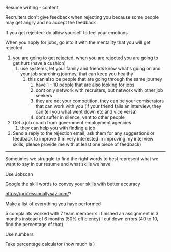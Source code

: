 Resume writing - content

Recruiters don't give feedback when rejecting you because some people may get angry and no accept the feedback

If you get rejected:
do allow yourself to feel your emotions 

When you apply for jobs, go into it with the mentality that you will get rejected

1. you are going to get rejected, when you are rejected you are going to get hurt (have a cushion)
	1. use systems, let your family and friends know what's going on and your job searching journey, that can keep you healthy
		1. this can also be people that are going through the same journey
			1. have 1 - 10 people that are also looking for jobs
			2. dont only network with recruiters, but network with other job seekers
			3. they are not your competition, they can be your comiserators that can work with you (if your friend fails an interview, they can tell you what went down etc and vice versa)
			4. dont suffer in silence, vent to other people
2. Get a job coach from government employment agencies
	1. they can help you with finding a job
3. Send a reply to the rejection email, ask them for any suggestions or feedback to improve (I'm very interested in improving my interview skills, please provide me with at least one piece of feedback) 

---

Sometimes we struggle to find the right words to best represent what we want to say in our resume and what skills we have

Use Jobscan

Google the skill words to convey your skills with better accuracy

https://professionallysay.com/?

Make a list of everything you have performed

5 complaints
worked with 7 team memberrs
i finished an assignment in 3 months instead of 6 months (50% efficiency)
I cut down errors (40 to 10, find the percentage of that)

Use numbers

Take percentage calculator (how much is )